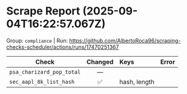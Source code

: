 # Scrape Report (2025-09-04T16:22:57.067Z)

Group: `compliance`  |  Run: https://github.com/AlbertoRoca96/scraping-checks-scheduler/actions/runs/17470251367

| Check | Changed | Keys | Error |
|---|:---:|:--|:--|
| `psa_charizard_pop_total` | — |  |  |
| `sec_aapl_8k_list_hash` | ✅ | hash, length |  |
